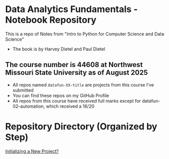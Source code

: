 # Data Analytics Fundamentals - Notebook Repository
This is a repo of Notes from "Intro to Python for Computer Science and Data Science"
- The book is by Harvey Dietel and Paul Dietel
## The course number is 44608 at Northwest Missouri State University as of August 2025
- All repos named `datafun-XX-title` are projects from this course I've submitted
- You can find these repos on my GitHub Profile
- All repos from this course have received full marks except for datafun-02-automation, which received a 16/20

# Repository Directory (Organized by Step)
[Initializing a New Project?](https://github.com/karlidean/datafun-fs25-notebook/blob/main/new_repo.md)
